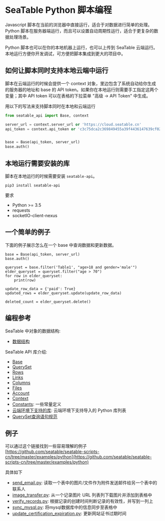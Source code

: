 # SeaTable Python 脚本编程

Javascript 脚本在当前的浏览器中直接运行，适合于对数据进行简单的处理。Python 脚本在服务器端运行，而且可以设置自动周期性运行，适合于更复杂的数据处理场景。

Python 脚本也可以在你的本地机器上运行，也可以上传到 SeaTable 云端运行。本地运行方便你开发调试，可方便把脚本集成到更大的项目中。

## 如何让脚本同时支持本地云端中运行

脚本在云端运行的时候会提供一个 context 对象，里边包含了系统自动给你生成的服务器的地址和 base 的 API token。如果你在本地运行则需要手工指定这两个变量；其中 API token 可以在表格的下拉菜单 "高级 -> API Token" 中生成。

用以下的写法来支持脚本同时在本地和云端运行

```Python
from seatable_api import Base, context

server_url = context.server_url or 'https://cloud.seatable.cn'
api_token = context.api_token or 'c3c75dca2c369849455a39f4436147639cf02b2d'


base = Base(api_token, server_url)
base.auth()
```

## 本地运行需要安装的库

脚本在本地运行的时候需要安装 `seatable-api`。

```
pip3 install seatable-api
```

要求

* Python >= 3.5
* requests
* socketIO-client-nexus

## 一个简单的例子

下面的例子展示怎么在一个 base 中查询数据和更新数据。

```
base = Base(api_token, server_url)
base.auth()

queryset = base.filter('Table1', "age>18 and gender='male'")
elder_queryset = queryset.filter("age > 70")
for row in elder_queryset:
    print(row)

update_row_data = {'paid': True}
updated_rows = elder_queryset.update(update_row_data)

deleted_count = elder_queryset.delete()
```

## 编程参考

SeaTable 中对象的数据结构:

* [数据结构](../data-structure.md)

SeaTable API 库介绍:

* [Base](base.md)
* [QuerySet](queryset.md)
* [Rows](rows.md)
* [Links](links.md)
* [Columns](columns.md)
* [Files](files.md)
* [Account](account.md)
* [Context](context.md)
* [Constants](constants.md): 一些常量定义
* [云端环境下支持的库](libs.md): 云端环境下支持导入的 Python 库列表
* [QuerySet查询语句规范](query-sentences.md)


## 例子

可以通过这个链接找到一些容易理解的例子[https://github.com/seatable/seatable-scripts-cn/tree/master/examples/python](https://github.com/seatable/seatable-scripts-cn/tree/master/examples/python)

具体如下

* [send_email.py](https://github.com/seatable/seatable-scripts-cn/tree/master/examples/python/send_email.py): 读取一个表中的图片/文件作为附件发送邮件给另一个表中的联系人
* [image_transfer.py](https://github.com/seatable/seatable-scripts-cn/tree/master/examples/python/image_transfer.py): 从一个记录图片 URL 列表列下载图片并添加到表格中
* [verify_records.py](https://github.com/seatable/seatable-scripts-cn/tree/master/examples/python/verify_records.py): 根据记录的创建时间判断记录的有效性，并写到一列上
* [sync_mysql.py](https://github.com/seatable/seatable-scripts-cn/tree/master/examples/python/sync_mysql.py): 将mysql数据库中的信息同步至表格中
* [update_certification_expiration.py](https://github.com/seatable/seatable-scripts-cn/tree/master/examples/python/update_certification_expiration.py): 更新网站证书过期时间

